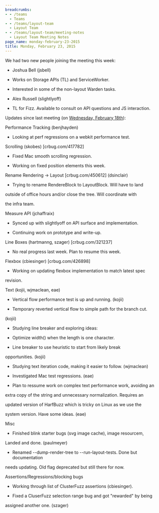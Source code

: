 ```yaml
---
breadcrumbs:
- - /teams
  - Teams
- - /teams/layout-team
  - Layout Team
- - /teams/layout-team/meeting-notes
  - Layout Team Meeting Notes
page_name: monday-february-23-2015
title: Monday, February 23, 2015
---
```


We had two new people joining the meeting this week:

- Joshua Bell (jsbell)

- Works on Storage APIs (TL) and ServiceWorker.

- Interested in some of the non-layout Warden tasks.

- Alex Russell (slightlyoff)

- TL for Fizz. Available to consult on API questions and JS interaction.

Updates since last meeting (on [Wednesday, February
18th](/teams/layout-team/meeting-notes/wednesday-february-18)):

Performance Tracking (benjhayden)

- Looking at perf regressions on a webkit performance test.

Scrolling (skobes) \[crbug.com/417782\]

- Fixed Mac smooth scrolling regression.

- Working on fixed position elements this week.

Rename Rendering -&gt; Layout \[crbug.com/450612\] (dsinclair)

- Trying to rename RendereBlock to LayoutBlock. Will have to land

outside of office hours and/or close the tree. Will coordinate with

the infra team.

Measure API (jchaffraix)

- Synced up with slightlyoff on API surface and implementation.

- Continuing work on prototype and write-up.

Line Boxes (hartmanng, szager) \[crbug.com/321237\]

- No real progress last week. Plan to resume this week.

Flexbox (cbiesinger) \[crbug.com/426898\]

- Working on updating flexbox implementation to match latest spec

revision.

Text (kojii, wjmaclean, eae)

- Vertical flow performance test is up and running. (kojii)

- Temporary reverted vertical flow to simple path for the branch cut.

(kojii)

- Studying line breaker and exploring ideas:

- Optimize width() when the length is one character.

- Line breaker to use heuristic to start from likely break

opportunities. (kojii)

- Studying text iteration code, making it easier to follow. (wjmaclean)

- Investigated Mac test regressions. (eae)

- Plan to ressume work on complex text performance work, avoiding an

extra copy of the string and unnecessary normalization. Requires an

updated version of HarfBuzz which is tricky on Linux as we use the

system version. Have some ideas. (eae)

Misc

- Finished blink starter bugs (svg image cache), image resourcem,

Landed and done. (paulmeyer)

- Renamed --dump-render-tree to --run-layout-tests. Done but documentation

needs updating. Old flag deprecated but still there for now.

Assertions/Regressions/blocking bugs

- Working through list of ClusterFuzz assertions (cbiesinger).

- Fixed a CluserFuzz selection range bug and got "rewarded" by being

assigned another one. (szager)